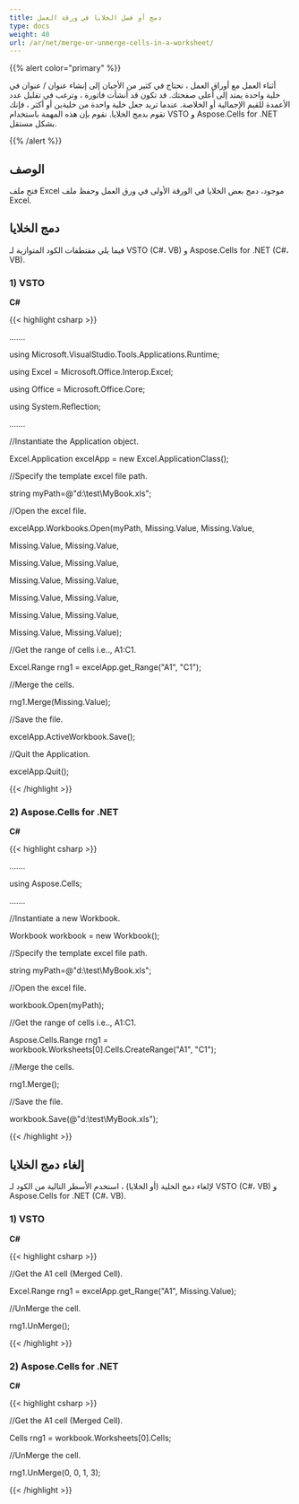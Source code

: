 ```yaml
---
title: دمج أو فصل الخلايا في ورقة العمل
type: docs
weight: 40
url: /ar/net/merge-or-unmerge-cells-in-a-worksheet/
---
```


{{% alert color="primary" %}}

أثناء العمل مع أوراق العمل ، تحتاج في كثير من الأحيان إلى إنشاء عنوان / عنوان في خلية واحدة يمتد إلى أعلى صفحتك. قد تكون قد أنشأت فاتورة ، وترغب في تقليل عدد الأعمدة للقيم الإجمالية أو الخلاصة. عندما تريد جعل خلية واحدة من خليةين أو أكثر ، فإنك تقوم بدمج الخلايا. نقوم بإن هذه المهمة باستخدام VSTO و Aspose.Cells for .NET بشكل مستقل.

{{% /alert %}}

## **الوصف**

فتح ملف Excel موجود، دمج بعض الخلايا في الورقة الأولى في ورق العمل وحفظ ملف Excel.

## **دمج الخلايا**

فيما يلي مقتطفات الكود المتوازية لـ VSTO (C#، VB) و Aspose.Cells for .NET (C#، VB).

### **1) VSTO**

**C#**

{{< highlight csharp >}}

 .......



using Microsoft.VisualStudio.Tools.Applications.Runtime;

using Excel = Microsoft.Office.Interop.Excel;

using Office = Microsoft.Office.Core;

using System.Reflection;

.......

//Instantiate the Application object.

Excel.Application excelApp = new Excel.ApplicationClass();

//Specify the template excel file path.

string myPath=@"d:\test\MyBook.xls";

//Open the excel file.

excelApp.Workbooks.Open(myPath, Missing.Value, Missing.Value,

Missing.Value, Missing.Value,

Missing.Value, Missing.Value,

Missing.Value, Missing.Value,

Missing.Value, Missing.Value,

Missing.Value, Missing.Value,

Missing.Value, Missing.Value);

//Get the range of cells i.e.., A1:C1.

Excel.Range rng1 = excelApp.get_Range("A1", "C1");

//Merge the cells.

rng1.Merge(Missing.Value);

//Save the file.

excelApp.ActiveWorkbook.Save();

//Quit the Application.

excelApp.Quit();



{{< /highlight >}}

### **2) Aspose.Cells for .NET**

**C#**

{{< highlight csharp >}}

 .......

using Aspose.Cells;

.......

//Instantiate a new Workbook.

Workbook workbook = new Workbook();

//Specify the template excel file path.

string myPath=@"d:\test\MyBook.xls";

//Open the excel file.

workbook.Open(myPath);

//Get the range of cells i.e.., A1:C1.

Aspose.Cells.Range rng1 = workbook.Worksheets[0].Cells.CreateRange("A1", "C1");

//Merge the cells.

rng1.Merge();

//Save the file.

workbook.Save(@"d:\test\MyBook.xls");



{{< /highlight >}}

## **إلغاء دمج الخلايا**

لإلغاء دمج الخلية (أو الخلايا) ، استخدم الأسطر التالية من الكود لـ VSTO (C#، VB) و Aspose.Cells for .NET (C#، VB).

### **1) VSTO**

**C#**

{{< highlight csharp >}}

 //Get the A1 cell (Merged Cell).

Excel.Range rng1 = excelApp.get_Range("A1", Missing.Value);

//UnMerge the cell.

rng1.UnMerge();     



{{< /highlight >}}

### **2) Aspose.Cells for .NET**

**C#**

{{< highlight csharp >}}

 //Get the A1 cell (Merged Cell).

Cells rng1 = workbook.Worksheets[0].Cells;

//UnMerge the cell.

rng1.UnMerge(0, 0, 1, 3); 

{{< /highlight >}}
